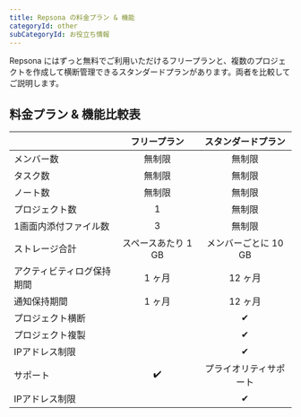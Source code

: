 ```yaml
---
title: Repsona の料金プラン & 機能
categoryId: other
subCategoryId: お役立ち情報
---
```


Repsona にはずっと無料でご利用いただけるフリープランと、複数のプロジェクトを作成して横断管理できるスタンダードプランがあります。両者を比較してご説明します。

## 料金プラン & 機能比較表

||フリープラン|スタンダードプラン|
|---|:---:|:---:|
|メンバー数|無制限|無制限|
|タスク数|無制限|無制限|
|ノート数|無制限|無制限|
|プロジェクト数|1|無制限|
|1画面内添付ファイル数|3|無制限|
|ストレージ合計|スペースあたり 1 GB|メンバーごとに 10 GB|
|アクティビティログ保持期間|1 ヶ月|12 ヶ月|
|通知保持期間|1 ヶ月|12 ヶ月|
|プロジェクト横断|  |✔|
|プロジェクト複製|  |✔|
|IPアドレス制限|  |✔|
|サポート| ✔️ |プライオリティサポート|
|IPアドレス制限|  |✔|
